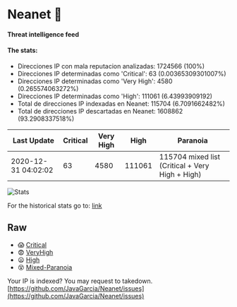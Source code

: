 # Neanet :hocho:
#### Threat intelligence feed
#### The stats:

- Direcciones IP con mala reputacion analizadas: 1724566 (100%)
- Direcciones IP determinadas como 'Critical':  63 (0.00365309301007%)
- Direcciones IP determinadas como 'Very High':  4580 (0.265574063272%)
- Direcciones IP determinadas como 'High':  111061 (6.43993909192)
- Total de direcciones IP indexadas en Neanet:  115704 (6.7091662482%)
- Total de direcciones IP descartadas en Neanet:  1608862 (93.2908337518%)

| Last Update | Critical | Very High | High | Paranoia |
| --- | --- | --- | --- | --- |
| 2020-12-31 04:02:02 | 63 | 4580 | 111061 | 115704 mixed list (Critical + Very High + High)|

![Stats](https://docs.google.com/spreadsheets/d/e/2PACX-1vSnaNMIXVabIpDJjufMlzH7poXnshF3mgd8Is1g9ytUEzVsP5my4Trn8f-xkoLLQ38xpL3HtmUexLo6/pubchart?oid=501124687&format=image)

For the historical stats go to: [link](/stats.csv)
## Raw
- :scream: [Critical](https://raw.githubusercontent.com/JavaGarcia/Neanet/master/blacklists/neanet_critical.txt)
- :fearful: [VeryHigh](https://raw.githubusercontent.com/JavaGarcia/Neanet/master/blacklists/neanet_veryHigh.txtt)
- :frowning: [High](https://raw.githubusercontent.com/JavaGarcia/Neanet/master/blacklists/neanet_high.txt)
- :dizzy_face: [Mixed-Paranoia](https://raw.githubusercontent.com/JavaGarcia/Neanet/master/blacklists/neanet_all.txt)


Your IP is indexed? You may request to takedown. [https://github.com/JavaGarcia/Neanet/issues](https://github.com/JavaGarcia/Neanet/issues)



























































































































































































































































































































































































































































































































































































































































































































































































































































































































































































































































































































































































































































































































































































































































































































































































































































































































































































































































































































































































































































































































































































































































































































































































































































































































































































































































































































































































































































































































































































































































































































































































































































































